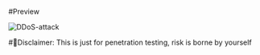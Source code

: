 #Preview

![DDoS-attack](https://github.com/user-attachments/assets/07ea3044-a56c-4b43-bcfa-3b340b73fce3)

#🚨Disclaimer: This is just for penetration testing, risk is borne by yourself
